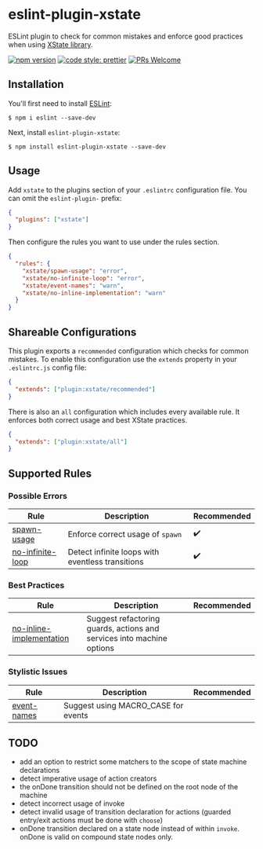 # eslint-plugin-xstate

ESLint plugin to check for common mistakes and enforce good practices when using [XState library](https://xstate.js.org/).

[![npm version](https://img.shields.io/npm/v/eslint-plugin-xstate)](https://npmjs.com/package/eslint-plugin-xstate)
[![code style: prettier](https://img.shields.io/badge/code_style-prettier-ff69b4.svg)](https://github.com/prettier/prettier)
[![PRs Welcome](https://img.shields.io/badge/PRs-welcome-brightgreen.svg?style=flat-square)](http://makeapullrequest.com)

## Installation

You'll first need to install [ESLint](http://eslint.org):

```
$ npm i eslint --save-dev
```

Next, install `eslint-plugin-xstate`:

```
$ npm install eslint-plugin-xstate --save-dev
```

## Usage

Add `xstate` to the plugins section of your `.eslintrc` configuration file. You can omit the `eslint-plugin-` prefix:

```json
{
  "plugins": ["xstate"]
}
```

Then configure the rules you want to use under the rules section.

```json
{
  "rules": {
    "xstate/spawn-usage": "error",
    "xstate/no-infinite-loop": "error",
    "xstate/event-names": "warn",
    "xstate/no-inline-implementation": "warn"
  }
}
```

## Shareable Configurations

This plugin exports a `recommended` configuration which checks for common mistakes. To enable this configuration use the `extends` property in your `.eslintrc.js` config file:

```json
{
  "extends": ["plugin:xstate/recommended"]
}
```

There is also an `all` configuration which includes every available rule. It enforces both correct usage and best XState practices.

```json
{
  "extends": ["plugin:xstate/all"]
}
```

## Supported Rules

### Possible Errors

| Rule                                               | Description                                      | Recommended        |
| -------------------------------------------------- | ------------------------------------------------ | ------------------ |
| [spawn-usage](docs/rules/spawn-usage.md)           | Enforce correct usage of `spawn`                 | :heavy_check_mark: |
| [no-infinite-loop](docs/rules/no-infinite-loop.md) | Detect infinite loops with eventless transitions | :heavy_check_mark: |

### Best Practices

| Rule                                                               | Description                                                           | Recommended |
| ------------------------------------------------------------------ | --------------------------------------------------------------------- | ----------- |
| [no-inline-implementation](docs/rules/no-inline-implementation.md) | Suggest refactoring guards, actions and services into machine options |             |

### Stylistic Issues

| Rule                                     | Description                         | Recommended |
| ---------------------------------------- | ----------------------------------- | ----------- |
| [event-names](docs/rules/event-names.md) | Suggest using MACRO_CASE for events |             |

## TODO

- add an option to restrict some matchers to the scope of state machine declarations
- detect imperative usage of action creators
- the onDone transition should not be defined on the root node of the machine
- detect incorrect usage of invoke
- detect invalid usage of transition declaration for actions (guarded entry/exit actions must be done with `choose`)
- onDone transition declared on a state node instead of within `invoke`. onDone is valid on compound state nodes only.
